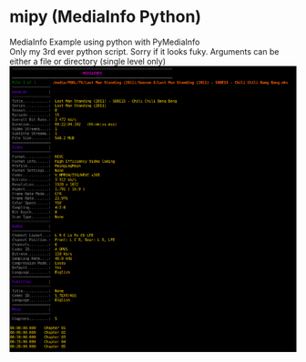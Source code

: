 # mipy (MediaInfo Python)
MediaInfo Example using python with PyMediaInfo   
Only my 3rd ever python script. Sorry if it looks fuky.
Arguments can be either a file or directory (single level only)
![ScreenShot](https://raw.githubusercontent.com/optio50/mipy/main/mipy.png?raw=true|alt=octocat)
